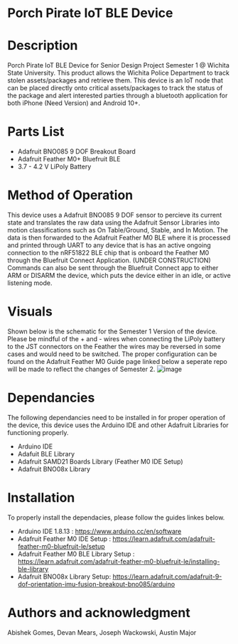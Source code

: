 # Porch Pirate IoT BLE Device

# Description
Porch Pirate IoT BLE Device for Senior Design Project Semester 1 @ Wichita State University. This product allows the Wichita Police Department to track stolen assets/packages and retrieve them.
This device is an IoT node that can be placed directly onto critical assets/packages to track the status of the package and alert interested parties through a bluetooth application for both iPhone (Need Version) and Android 10+. 

# Parts List
* Adafruit BNO085 9 DOF Breakout Board
* Adafruit Feather M0+ Bluefruit BLE
* 3.7 - 4.2 V LiPoly Battery

# Method of Operation
This device uses a Adafruit BNO085 9 DOF sensor to percieve its current state and translates the raw data using the Adafruit Sensor Libraries into motion classifications such as On Table/Ground, Stable, and In Motion. The data is then forwarded to the Adafruit Feather M0 BLE where it is processed and printed through UART to any device that is has an active ongoing connection to the nRF51822 BLE chip that is onboard the Feather M0 through the Bluefruit Connect Application. (UNDER CONSTRUCTION) Commands can also be sent through the Bluefruit Connect app to either ARM or DISARM the device, which puts the device either in an idle, or active listening mode.


# Visuals
Shown below is the schematic for the Semester 1 Version of the device. Please be mindful of the + and - wires when connecting the LiPoly battery to the JST connectors on the Feather the wires may be reversed in some cases and would need to be switched. The proper configuration can be found on the Adafruit Feather M0 Guide page linked below a seperate repo will be made to reflect the changes of Semester 2.
![image](https://user-images.githubusercontent.com/69644136/115117631-3256e180-9f65-11eb-9061-1e0749e0403c.png)

# Dependancies
The following dependancies need to be installed in for proper operation of the device, this device uses the Arduino IDE and other Adafruit Libraries for functioning properly.
* Arduino IDE
* Adafuit BLE Library
* Adafruit SAMD21 Boards Library (Feather M0 IDE Setup)
* Adafruit BNO08x Library


# Installation
To properly install the dependacies, please follow the guides linkes below.
* Arduino IDE 1.8.13 : https://www.arduino.cc/en/software
* Adafruit Feather M0 IDE Setup : https://learn.adafruit.com/adafruit-feather-m0-bluefruit-le/setup
* Adafruit Feather M0 BLE Library Setup : https://learn.adafruit.com/adafruit-feather-m0-bluefruit-le/installing-ble-library
* Adafruit BNO08x Library Setup: https://learn.adafruit.com/adafruit-9-dof-orientation-imu-fusion-breakout-bno085/arduino

# Authors and acknowledgment
Abishek Gomes, Devan Mears, Joseph Wackowski, Austin Major

